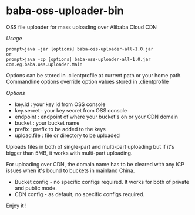# baba-oss-uploader-bin
OSS file uploader for mass uploading over Alibaba Cloud CDN

*Usage*

    prompt>java -jar [options] baba-oss-uploader-all-1.0.jar
    or
    prompt>java -cp [options] baba-oss-uploader-all-1.0.jar com.eg.baba.oss.uploader.Main

Options can be stored in .clientprofile at current path or your home path. Commandline options override option values stored in .clientprofile

*Options*

 - key.id : your key id from OSS console
 - key.secret : your key secret from OSS console
 - endpoint : endpoint of where your bucket's on or your CDN domain 
 - bucket : your bucket name 
 - prefix : prefix to be added to the keys 
 - upload.file : file or directory to be uploaded

Uploads files in both of single-part and multi-part uploading but if it's bigger than 5MB, it works with multi-part uploading.

For uploading over CDN, the domain name has to be cleared with any ICP issues when it's bound to buckets in mainland China.

 - Bucket config - no specific configs required. It works for both of
   private and public mode.
 - CDN config - as default, no specific configs required.

Enjoy it !